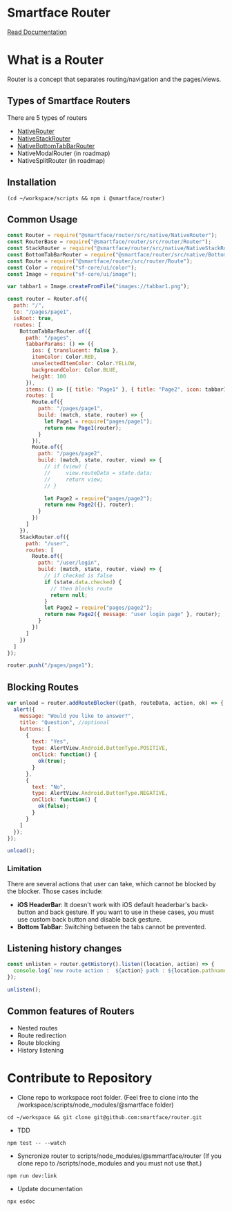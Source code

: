 # Smartface Router

[Read Documentation](https://smartface.github.io/router/)

# What is a Router

Router is a concept that separates routing/navigation and the pages/views.

## Types of Smartface Routers

There are 5 types of routers

- [NativeRouter](https://smartface.github.io/router/class/src/native/NativeRouter.js~NativeRouter.html)
- [NativeStackRouter](https://smartface.github.io/router/class/src/native/NativeStackRouter.js~NativeStackRouter.html)
- [NativeBottomTabBarRouter](https://smartface.github.io/router/class/src/native/BottomTabBarRouter.js~BottomTabBarRouter.html)
- NativeModalRouter (in roadmap)
- NativeSplitRouter (in roadmap)


## Installation

```
(cd ~/workspace/scripts && npm i @smartface/router)
```

## Common Usage

```javascript
const Router = require("@smartface/router/src/native/NativeRouter");
const RouterBase = require("@smartface/router/src/router/Router");
const StackRouter = require("@smartface/router/src/native/NativeStackRouter");
const BottomTabBarRouter = require("@smartface/router/src/native/BottomTabBarRouter");
const Route = require("@smartface/router/src/router/Route");
const Color = require("sf-core/ui/color");
const Image = require("sf-core/ui/image");

var tabbar1 = Image.createFromFile("images://tabbar1.png");

const router = Router.of({
  path: "/",
  to: "/pages/page1",
  isRoot: true,
  routes: [
    BottomTabBarRouter.of({
      path: "/pages",
      tabbarParams: () => ({
        ios: { translucent: false },
        itemColor: Color.RED,
        unselectedItemColor: Color.YELLOW,
        backgroundColor: Color.BLUE,
        height: 100
      }),
      items: () => [{ title: "Page1" }, { title: "Page2", icon: tabbar1 }],
      routes: [
        Route.of({
          path: "/pages/page1",
          build: (match, state, router) => {
            let Page1 = require("pages/page1");
            return new Page1(router);
          }
        }),
        Route.of({
          path: "/pages/page2",
          build: (match, state, router, view) => {
            // if (view) {
            //     view.routeData = state.data;
            //     return view;
            // }

            let Page2 = require("pages/page2");
            return new Page2({}, router);
          }
        })
      ]
    }),
    StackRouter.of({
      path: "/user",
      routes: [
        Route.of({
          path: "/user/login",
          build: (match, state, router, view) => {
            // if checked is false
            if (state.data.checked) {
              // then blocks route
              return null;
            }
            let Page2 = require("pages/page2");
            return new Page2({ message: "user login page" }, router);
          }
        })
      ]
    })
  ]
});

router.push("/pages/page1");
```

## Blocking Routes

```js
var unload = router.addRouteBlocker((path, routeData, action, ok) => {
  alert({
    message: "Would you like to answer?",
    title: "Question", //optional
    buttons: [
      {
        text: "Yes",
        type: AlertView.Android.ButtonType.POSITIVE,
        onClick: function() {
          ok(true);
        }
      },
      {
        text: "No",
        type: AlertView.Android.ButtonType.NEGATIVE,
        onClick: function() {
          ok(false);
        }
      }
    ]
  });
});

unload();
```

### Limitation

There are several actions that user can take, which cannot be blocked by the blocker. Those cases include:
- **iOS HeaderBar**: It doesn't work with iOS default headerbar's back-button and back gesture. If you want to use in these cases, you must use custom back button and disable back gesture.
- **Bottom TabBar**: Switching between the tabs cannot be prevented.

## Listening history changes

```js
const unlisten = router.getHistory().listen((location, action) => {
  console.log(`new route action :  ${action} path : ${location.pathname}`);
});

unlisten();
```

## Common features of Routers

- Nested routes
- Route redirection
- Route blocking
- History listening

# Contribute to Repository

- Clone repo to workspace root folder. (Feel free to clone into the /workspace/scripts/node_modules/@smartface folder)

```
cd ~/workspace && git clone git@github.com:smartface/router.git
```

- TDD

```
npm test -- --watch
```

- Syncronize router to scripts/node_modules/@smmartface/router (If you clone repo to /scripts/node_modules and you must not use that.)

```
npm run dev:link
```

- Update documentation

```
npx esdoc
```